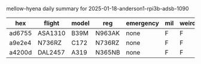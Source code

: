 mellow-hyena daily summary for 2025-01-18-anderson1-rpi3b-adsb-1090

|hex|flight|model|reg|emergency|mil|weirdo|
|--|--|--|--|--|--|--|
|ad6755|ASA1310|B39M|N963AK|none|F|F|
|a9e2e4|N736RZ|C172|N736RZ|none|F|F|
|a4200d|DAL2457|A319|N365NB|none|F|F|
